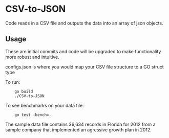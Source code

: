 # CSV-to-JSON
Code reads in a CSV file and outputs the data into an array of json objects.

## Usage

These are initial commits and code will be upgraded to make functionality more robust and intuitive.

configs.json is where you would map your CSV file structure to a GO struct type

To run:
```linux
    go build
    ./CSV-to-JSON
```

To see benchmarks on your data file:
```linux
    go test -bench=.
```

The sample data file contains 36,634 records in Florida for 2012 from a sample company that implemented an agressive growth plan in 2012. 
